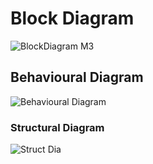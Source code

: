 # Block Diagram
  ![BlockDiagram M3](https://user-images.githubusercontent.com/98869615/157814535-6b0a71a9-0fc8-488d-aa8f-69c176b007b4.jpg)
  ## Behavioural Diagram
  ![Behavioural Diagram](https://user-images.githubusercontent.com/98869615/157814679-e1ac3279-f523-48df-89b4-e93852a231dd.jpg)
### Structural Diagram
  ![Struct Dia](https://user-images.githubusercontent.com/98869615/157814635-66f8f9ea-652b-4eac-8f61-0aaf90cf9b64.jpg)